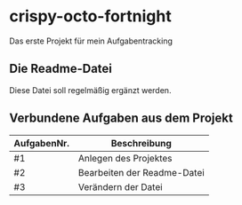 # crispy-octo-fortnight
Das erste Projekt für mein Aufgabentracking

## Die Readme-Datei
Diese Datei soll regelmäßig ergänzt werden.

## Verbundene Aufgaben aus dem Projekt

|AufgabenNr.    | Beschreibung  |
|---------------|----------------------------|
| #1  | Anlegen des Projektes  |
| #2  | Bearbeiten der Readme-Datei |
| #3  | Verändern der Datei |


